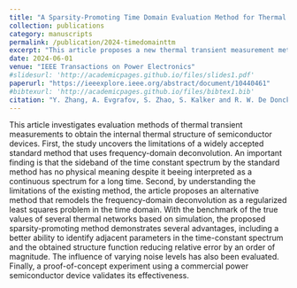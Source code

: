 ```yaml
---
title: "A Sparsity-Promoting Time Domain Evaluation Method for Thermal Transient Measurement of Power Semiconductors"
collection: publications
category: manuscripts
permalink: /publication/2024-timedomainttm
excerpt: "This article proposes a new thermal transient measurement method to obtain the internal thermal structure of semiconductor devices."
date: 2024-06-01
venue: "IEEE Transactions on Power Electronics"
#slidesurl: 'http://academicpages.github.io/files/slides1.pdf'
paperurl: "https://ieeexplore.ieee.org/abstract/document/10440461"
#bibtexurl: 'http://academicpages.github.io/files/bibtex1.bib'
citation: "Y. Zhang, A. Evgrafov, S. Zhao, S. Kalker and R. W. De Doncker, "A Sparsity-Promoting Time Domain Evaluation Method for Thermal Transient Measurement of Power Semiconductors," IEEE Transactions on Power Electronics, vol. 39, no. 6, pp. 7525-7535, June 2024, doi: 10.1109/TPEL.2024.3367854."
---
```

This article investigates evaluation methods of thermal transient measurements to obtain the internal thermal structure of semiconductor devices. First, the study uncovers the limitations of a widely accepted standard method that uses frequency-domain deconvolution. An important finding is that the sideband of the time constant spectrum by the standard method has no physical meaning despite it beeing interpreted as a continuous spectrum for a long time. Second, by understanding the limitations of the existing method, the article proposes an alternative method that remodels the frequency-domain deconvolution as a regularized least squares problem in the time domain. With the benchmark of the true values of several thermal networks based on simulation, the proposed sparsity-promoting method demonstrates several advantages, including a better ability to identify adjacent parameters in the time-constant spectrum and the obtained structure function reducing relative error by an order of magnitude. The influence of varying noise levels has also been evaluated. Finally, a proof-of-concept experiment using a commercial power semiconductor device validates its effectiveness.
